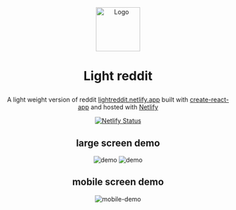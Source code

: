 <div  align="center">

<img  alt="Logo"  src="https://raw.githubusercontent.com/macfim/light-reddit/main/public/images/favicon.png"  width="100" />

</div>

<h1  align="center">

Light reddit

</h1>
<p align="center">
  A light weight version of reddit <a href="https://lightreddit.netlify.app/" target="_blank">lightreddit.netlify.app</a> built with <a href="https://www.gatsbyjs.org/" target="_blank">create-react-app</a> and hosted with <a href="https://www.netlify.com/" target="_blank">Netlify</a>
</p>

<p  align="center">

<a  href="#"  target="_blank">

<img  src="https://api.netlify.com/api/v1/badges/1963b488-7b78-48c9-9e2d-6fb5e47ab3af/deploy-status"  alt="Netlify Status" />

</a>

</p>

<div align="center">
  <h2>large screen demo</h2>

![demo](https://raw.githubusercontent.com/macfim/light-reddit/main/public/images/demo2.png)
![demo](https://raw.githubusercontent.com/macfim/light-reddit/main/public/images/demo1.png)

  <h2>mobile screen demo</h2>

![mobile-demo](https://raw.githubusercontent.com/macfim/light-reddit/main/public/images/mobile-demo.png)

</div>
